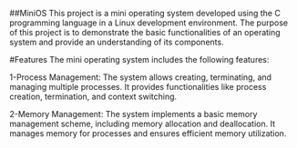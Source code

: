 ##MiniOS
This project is a mini operating system developed using the C programming language in a Linux development environment. The purpose of this project is to demonstrate the basic functionalities of an operating system and provide an understanding of its components.

#Features
The mini operating system includes the following features:

1-Process Management: The system allows creating, terminating, and managing multiple processes. It provides functionalities like process creation, termination, and context switching.

2-Memory Management: The system implements a basic memory management scheme, including memory allocation and deallocation. It manages memory for processes and ensures efficient memory utilization.

